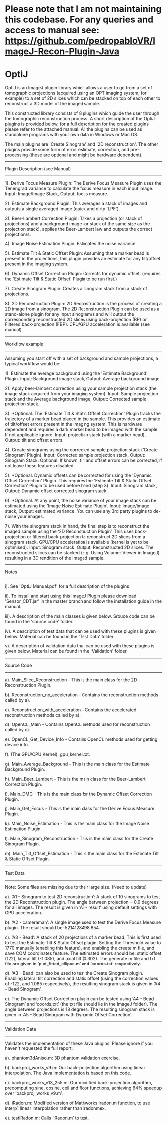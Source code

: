 # Please note that I am not maintaining this codebase. For any queries and access to manual see: https://github.com/pedropabloVR/ImageJ-Recon-Plugin-Java

# OptiJ

OptiJ is an ImageJ plugin library which allows a user to go from a set of tomographic projections (acquired using an OPT imaging system, for example) to a set of 2D slices which can be stacked on top of each other to reconstruct a 3D model of the imaged sample.

This constructed library consists of 8 plugins which guide the user through the tomographic reconstruction process. A short description of the OptiJ plugins is provided below, for a full description for the created plugins please refer to the attached manual.  All the plugins can be used as standalone programs with your own data in Windows or Mac OS.

The main plugins are 'Create Sinogram' and '2D reconstruction'. The other plugins provide some form of error estimate, correction, and pre-processing (these are optional and might be hardware dependent).

********************
Plugin Description (see Manual)
********************

1). Derive Focus Measure Plugin: The Derive Focus Measure Plugin uses the Tenengrad variance to calculate the focus measure in each input image. Input: Image/Image Stack, Output: focus measure.

2). Estimate Background Plugin: This averages a stack of images and outputs a single averaged image (quick and dirty 'LPF').

3). Beer-Lambert Correction Plugin: Takes a projection (or stack of projections) and a background image (or stack of the same size as the projection stack), applies the Beer-Lambert law and outputs the correct projection/s.

4). Image Noise Estimation Plugin: Estimates the noise variance.

5). Estimate Tilt & Static Offset Plugin: Assuming that a marker bead is present in the projections, this plugin provides an estimate for any tilt/offset present in the imaging system.

6). Dynamic Offset Correction Plugin: Corrects for dynamic offset. (requires the 'Estimate Tilt & Static Offset' Plugin to be run first.)

7). Create Sinogram Plugin: Creates a sinogram stack from a stack of projections.

8). 2D Reconstruction Plugin: 2D Reconstruction is the process of creating a 2D image from a sinogram. The 2D Reconstruction Plugin can be used as a stand-alone plugin for any input sinogram/s and will output the corresponding reconstructed 2D slices using back-projection (BP) or Filtered back-projection (FBP). CPU/GPU acceleration is available (see manual).

********************
Workflow example
********************

Assuming you start off with a set of background and sample projections, a typical workflow would be:

1). Estimate the average background using the 'Estimate Background' Plugin. Input: Background image stack, Output: Average background image.

2). Apply beer-lambert correction using your sample projection stack (the image stack acquired from your imaging system). Input: Sample projection stack and the Average background image, Output: Corrected sample projection stack.

3). *Optional. The 'Estimate Tilt & Static Offset Correction' Plugin tracks the trajectory of a marker bead placed in the sample. This provides an estimate of tilt/offset errors present in the imaging system. This is hardware dependent and requires a dark marker bead to be imaged with the sample. If not applicable ignore. Input: projection stack (with a marker bead), Output: tilt and offset errors.

4). Create sinograms using the corrected sample projection stack (‘Create Sinogram’ Plugin). Input: Corrected sample projection stack, Output: Sinogram Stack. Optional: If known, tilt and offset errors can be corrected, if not leave these features disabled.

5). *Optional. Dynamic offsets can be corrected for using the 'Dynamic Offset Correction' Plugin. This requires the 'Estimate Tilt & Static Offset Correction' Plugin to be used before hand (step 3). Input: Sinogram stack, Output: Dynamic offset corrected sinogram stack.

6). *Optional. At any point, the noise variance of your image stack can be estimated using the 'Image Noise Estimate Plugin'. Input: image/image stack, Output: estimated variance. You can use any 3rd party plugins to de-noise your images.

7). With the sinogram stack in hand, the final step is to reconstruct the imaged sample using the ‘2D Reconstruction Plugin’. This uses back-projection or filtered back-projection to reconstruct 2D slices from a sinogram stack. GPU/CPU acceleration is available (kernel is yet to be optimised). Input: Sinogram stack. Output: Reconstructed 2D slices. The reconstructed slices can be stacked (e.g. Using Volumer Viewer in ImageJ) resulting in a 3D rendition of the imaged sample.


********************
Notes
********************
  i). See 'OptiJ Manual.pdf' for a full description of the plugins

  ii). To install and start using this ImageJ Plugin please download 'Sensor_CDT.jar' in the master branch and follow the installation guide in the manual.

  iii). A description of the main classes is given below. Srouce code can be found in the 'source code' folder.

  iv). A description of test data that can be used with these plugins is given below. Material can be found in the 'Test Data' folder.

  v). A description of validation data that can be used with these plugins is given below. Material can be found in the 'Validation' folder.


********************
Source Code
********************
a). Main_Slice_Reconstruction - This is the main class for the 2D Reconstruction Plugin.

b). Reconstruction_no_acceleration - Contains the reconstruction methods called by a).

c). Reconstruction_with_acceleration - Contains the accelerated reconstruction methods called by a).

d). OpenCL_Main - Contains OpenCL methods used for reconstruction called by c).

e). OpenCL_Get_Device_Info - Contains OpenCL methods used for getting device info.

f). (The GPU/CPU Kernel): gpu_kernel.txt.

g). Main_Average_Background - This is the main class for the Estimate Background Plugin.

h). Main_Beer_Lambert - This is the main class for the Beer-Lambert Correction Plugin.

i). Main_DMC - This is the main class for the Dynamic Offset Correction Plugin.

j). Main_Get_Focus - This is the main class for the Derive Focus Measure Plugin.

k). Main_Noise_Estimation - This is the main class for the Image Noise Estimation Plugin.

l). Main_Sinogram_Reconstruction - This is the main class for the Create Sinogram Plugin.

m). Main_Tilt_Offset_Estimation - This is the main class for the Estimate Tilt & Static Offset Plugin.

********************
Test Data
********************
Note: Some files are missing due to their large size. (Need to update)

a). ‘A1 - Sinogram to test 2D reconstruction’: A stack of 10 sinograms to test the 2D Reconstruction plugin. The angle between projection = 0.9 degrees for all images. The result is given in ‘A1 - result’ using default settings with GPU acceleration.

b). ‘A2 - cameraman’: A single image used to test the Derive Focus Measure plugin. The result should be: 5214128498.854.

c). ‘A3 - Bead’: A stack of 20 projections of a marker bead. This is first used to test the Estimate Tilt & Static Offset plugin. Setting the Threshold value to 1770 manually (enabling this feature), and enabling the create m file, and save COM coordinates feature. The estimated errors should be: static offset (122), lateral tilt (-1.085), and axial tilt (0.302). The generate m file and txt file are given in ‘plot_fitted_ellipse.m’ and ‘coords.txt’ respectively.

d). ‘A3 - Bead’ can also be used to test the Create Sinogram plugin. Enabling lateral tilt correction and static offset (using the correction values of -122, and 1.085 respectively), the resulting sinogram stack is given in ‘A4 - Bead Sinogram’.

e). The Dynamic Offset Correction plugin can be tested using ‘A4 - Bead Sinogram’ and ‘coords.txt’ (the txt file should lie in the ImageJ folder). The angle between projections is 18 degrees. The resulting sinogram stack is given in ‘A5 - Bead Sinogram with Dynamic Offset Correction’.

********************
Validation Data
********************

Validates the implementation of these Java plugins. Please ignore if you haven't requested the full report.

a). phantom3dAniso.m: 3D phantom validation exercise.

b). backproj_works_v9.m: Our back-projection algorithm using linear interpolation. The Java implementation is based on this code.

c). backproj_works_v13_255.m: Our modified back-projection algorithm, precomputing sine, cosine, ceil and floor functions, achieving 64% speedup over ‘backproj_works_v9.m’.

d). iRadon.m: Modified version of Mathworks iradon.m function, to use interp1 linear interpolation rather than iradonmex.

e). testiRadon.m: Calls ‘iRadon.m’ to test.
